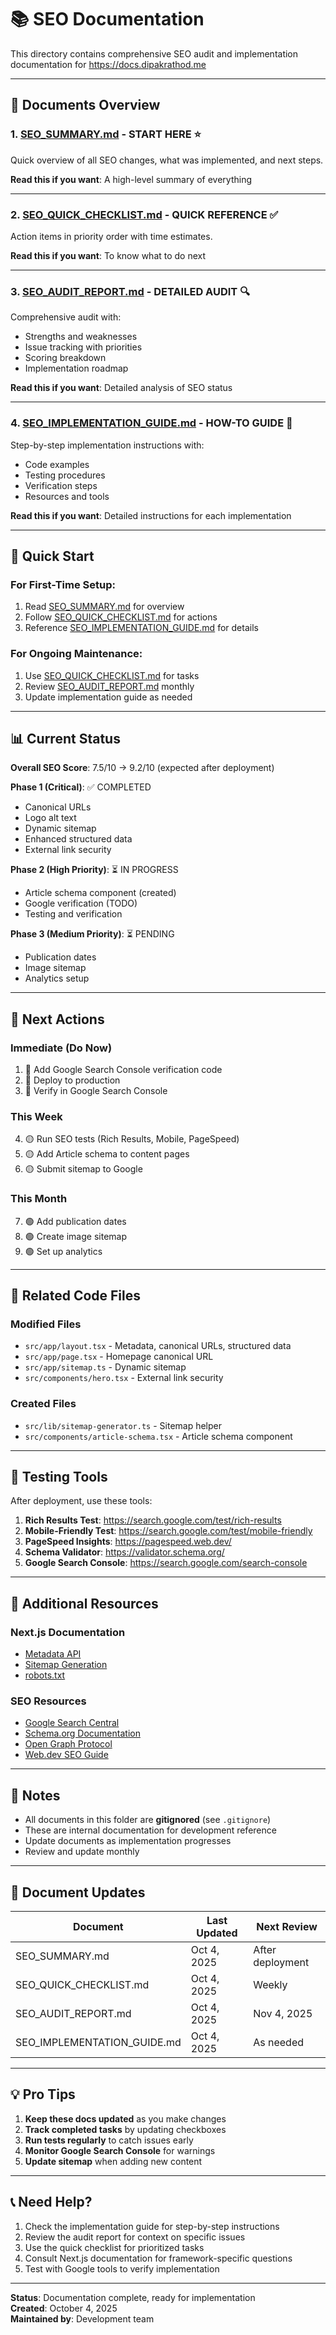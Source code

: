 # 📚 SEO Documentation

This directory contains comprehensive SEO audit and implementation documentation for https://docs.dipakrathod.me

---

## 📄 Documents Overview

### 1. [SEO_SUMMARY.md](./SEO_SUMMARY.md) - **START HERE** ⭐

Quick overview of all SEO changes, what was implemented, and next steps.

**Read this if you want**: A high-level summary of everything

---

### 2. [SEO_QUICK_CHECKLIST.md](./SEO_QUICK_CHECKLIST.md) - **QUICK REFERENCE** ✅

Action items in priority order with time estimates.

**Read this if you want**: To know what to do next

---

### 3. [SEO_AUDIT_REPORT.md](./SEO_AUDIT_REPORT.md) - **DETAILED AUDIT** 🔍

Comprehensive audit with:

- Strengths and weaknesses
- Issue tracking with priorities
- Scoring breakdown
- Implementation roadmap

**Read this if you want**: Detailed analysis of SEO status

---

### 4. [SEO_IMPLEMENTATION_GUIDE.md](./SEO_IMPLEMENTATION_GUIDE.md) - **HOW-TO GUIDE** 📖

Step-by-step implementation instructions with:

- Code examples
- Testing procedures
- Verification steps
- Resources and tools

**Read this if you want**: Detailed instructions for each implementation

---

## 🚀 Quick Start

### For First-Time Setup:

1. Read [SEO_SUMMARY.md](./SEO_SUMMARY.md) for overview
2. Follow [SEO_QUICK_CHECKLIST.md](./SEO_QUICK_CHECKLIST.md) for actions
3. Reference [SEO_IMPLEMENTATION_GUIDE.md](./SEO_IMPLEMENTATION_GUIDE.md) for details

### For Ongoing Maintenance:

1. Use [SEO_QUICK_CHECKLIST.md](./SEO_QUICK_CHECKLIST.md) for tasks
2. Review [SEO_AUDIT_REPORT.md](./SEO_AUDIT_REPORT.md) monthly
3. Update implementation guide as needed

---

## 📊 Current Status

**Overall SEO Score**: 7.5/10 → 9.2/10 (expected after deployment)

**Phase 1 (Critical)**: ✅ COMPLETED

- Canonical URLs
- Logo alt text
- Dynamic sitemap
- Enhanced structured data
- External link security

**Phase 2 (High Priority)**: ⏳ IN PROGRESS

- Article schema component (created)
- Google verification (TODO)
- Testing and verification

**Phase 3 (Medium Priority)**: ⏳ PENDING

- Publication dates
- Image sitemap
- Analytics setup

---

## 🎯 Next Actions

### Immediate (Do Now)

1. 🔴 Add Google Search Console verification code
2. 🔴 Deploy to production
3. 🔴 Verify in Google Search Console

### This Week

4. 🟡 Run SEO tests (Rich Results, Mobile, PageSpeed)
5. 🟡 Add Article schema to content pages
6. 🟡 Submit sitemap to Google

### This Month

7. 🟢 Add publication dates
8. 🟢 Create image sitemap
9. 🟢 Set up analytics

---

## 📁 Related Code Files

### Modified Files

- `src/app/layout.tsx` - Metadata, canonical URLs, structured data
- `src/app/page.tsx` - Homepage canonical URL
- `src/app/sitemap.ts` - Dynamic sitemap
- `src/components/hero.tsx` - External link security

### Created Files

- `src/lib/sitemap-generator.ts` - Sitemap helper
- `src/components/article-schema.tsx` - Article schema component

---

## 🧪 Testing Tools

After deployment, use these tools:

1. **Rich Results Test**: https://search.google.com/test/rich-results
2. **Mobile-Friendly Test**: https://search.google.com/test/mobile-friendly
3. **PageSpeed Insights**: https://pagespeed.web.dev/
4. **Schema Validator**: https://validator.schema.org/
5. **Google Search Console**: https://search.google.com/search-console

---

## 📖 Additional Resources

### Next.js Documentation

- [Metadata API](https://nextjs.org/docs/app/building-your-application/optimizing/metadata)
- [Sitemap Generation](https://nextjs.org/docs/app/api-reference/file-conventions/metadata/sitemap)
- [robots.txt](https://nextjs.org/docs/app/api-reference/file-conventions/metadata/robots)

### SEO Resources

- [Google Search Central](https://developers.google.com/search)
- [Schema.org Documentation](https://schema.org/)
- [Open Graph Protocol](https://ogp.me/)
- [Web.dev SEO Guide](https://web.dev/learn/seo/)

---

## 📝 Notes

- All documents in this folder are **gitignored** (see `.gitignore`)
- These are internal documentation for development reference
- Update documents as implementation progresses
- Review and update monthly

---

## 🔄 Document Updates

| Document                    | Last Updated | Next Review      |
| --------------------------- | ------------ | ---------------- |
| SEO_SUMMARY.md              | Oct 4, 2025  | After deployment |
| SEO_QUICK_CHECKLIST.md      | Oct 4, 2025  | Weekly           |
| SEO_AUDIT_REPORT.md         | Oct 4, 2025  | Nov 4, 2025      |
| SEO_IMPLEMENTATION_GUIDE.md | Oct 4, 2025  | As needed        |

---

## 💡 Pro Tips

1. **Keep these docs updated** as you make changes
2. **Track completed tasks** by updating checkboxes
3. **Run tests regularly** to catch issues early
4. **Monitor Google Search Console** for warnings
5. **Update sitemap** when adding new content

---

## 📞 Need Help?

1. Check the implementation guide for step-by-step instructions
2. Review the audit report for context on specific issues
3. Use the quick checklist for prioritized tasks
4. Consult Next.js documentation for framework-specific questions
5. Test with Google tools to verify implementation

---

**Status**: Documentation complete, ready for implementation  
**Created**: October 4, 2025  
**Maintained by**: Development team
